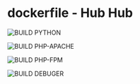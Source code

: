 # dockerfile - Hub Hub

![BUILD PYTHON](https://github.com/duyhenryer/Dockerfile/workflows/BUILD%20PYTHON/badge.svg)

![BUILD PHP-APACHE](https://github.com/duyhenryer/Dockerfile/workflows/BUILD%20PHP-APACHE/badge.svg)

![BUILD PHP-FPM](https://github.com/duyhenryer/Dockerfile/workflows/BUILD%20PHP-FPM/badge.svg)

![BUILD DEBUGER](https://github.com/duyhenryer/Dockerfile/workflows/BUILD%20DEBUGER/badge.svg)
